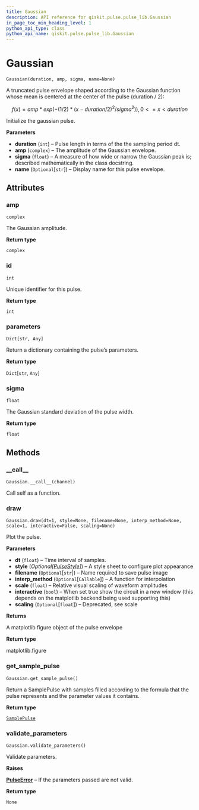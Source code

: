 ```yaml
---
title: Gaussian
description: API reference for qiskit.pulse.pulse_lib.Gaussian
in_page_toc_min_heading_level: 1
python_api_type: class
python_api_name: qiskit.pulse.pulse_lib.Gaussian
---
```


# Gaussian

<span id="qiskit.pulse.pulse_lib.Gaussian" />

`Gaussian(duration, amp, sigma, name=None)`

A truncated pulse envelope shaped according to the Gaussian function whose mean is centered at the center of the pulse (duration / 2):

$$
f(x) = amp * exp( -(1/2) * (x - duration/2)^2 / sigma^2) )  ,  0 <= x < duration
$$

Initialize the gaussian pulse.

**Parameters**

*   **duration** (`int`) – Pulse length in terms of the the sampling period dt.
*   **amp** (`complex`) – The amplitude of the Gaussian envelope.
*   **sigma** (`float`) – A measure of how wide or narrow the Gaussian peak is; described mathematically in the class docstring.
*   **name** (`Optional`\[`str`]) – Display name for this pulse envelope.

## Attributes

### amp

<span id="qiskit.pulse.pulse_lib.Gaussian.amp" />

`complex`

The Gaussian amplitude.

**Return type**

`complex`

### id

<span id="qiskit.pulse.pulse_lib.Gaussian.id" />

`int`

Unique identifier for this pulse.

**Return type**

`int`

### parameters

<span id="qiskit.pulse.pulse_lib.Gaussian.parameters" />

`Dict[str, Any]`

Return a dictionary containing the pulse’s parameters.

**Return type**

`Dict`\[`str`, `Any`]

### sigma

<span id="qiskit.pulse.pulse_lib.Gaussian.sigma" />

`float`

The Gaussian standard deviation of the pulse width.

**Return type**

`float`

## Methods

### \_\_call\_\_

<span id="qiskit.pulse.pulse_lib.Gaussian.__call__" />

`Gaussian.__call__(channel)`

Call self as a function.

### draw

<span id="qiskit.pulse.pulse_lib.Gaussian.draw" />

`Gaussian.draw(dt=1, style=None, filename=None, interp_method=None, scale=1, interactive=False, scaling=None)`

Plot the pulse.

**Parameters**

*   **dt** (`float`) – Time interval of samples.
*   **style** (*Optional\[*[*PulseStyle*](qiskit.visualization.pulse.qcstyle#qiskit.visualization.pulse.qcstyle.PulseStyle "qiskit.visualization.pulse.qcstyle.PulseStyle")*]*) – A style sheet to configure plot appearance
*   **filename** (`Optional`\[`str`]) – Name required to save pulse image
*   **interp\_method** (`Optional`\[`Callable`]) – A function for interpolation
*   **scale** (`float`) – Relative visual scaling of waveform amplitudes
*   **interactive** (`bool`) – When set true show the circuit in a new window (this depends on the matplotlib backend being used supporting this)
*   **scaling** (`Optional`\[`float`]) – Deprecated, see scale

**Returns**

A matplotlib figure object of the pulse envelope

**Return type**

matplotlib.figure

### get\_sample\_pulse

<span id="qiskit.pulse.pulse_lib.Gaussian.get_sample_pulse" />

`Gaussian.get_sample_pulse()`

Return a SamplePulse with samples filled according to the formula that the pulse represents and the parameter values it contains.

**Return type**

[`SamplePulse`](qiskit.pulse.pulse_lib.SamplePulse "qiskit.pulse.pulse_lib.sample_pulse.SamplePulse")

### validate\_parameters

<span id="qiskit.pulse.pulse_lib.Gaussian.validate_parameters" />

`Gaussian.validate_parameters()`

Validate parameters.

**Raises**

[**PulseError**](qiskit.pulse.PulseError "qiskit.pulse.PulseError") – If the parameters passed are not valid.

**Return type**

`None`

